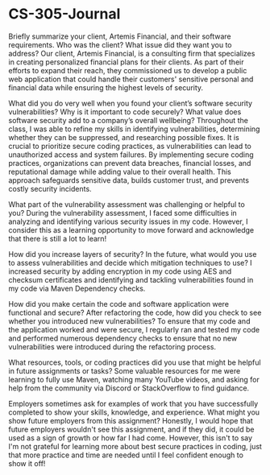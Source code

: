 # CS-305-Journal
Briefly summarize your client, Artemis Financial, and their software requirements. Who was the client? What issue did they want you to address?
Our client, Artemis Financial, is a consulting firm that specializes in creating personalized financial plans for their clients. As part of their efforts to expand their reach, they commissioned us to develop a public web application that could handle their customers' sensitive personal and financial data while ensuring the highest levels of security.

What did you do very well when you found your client’s software security vulnerabilities? Why is it important to code securely? What value does software security add to a company’s overall wellbeing?
Throughout the class, I was able to refine my skills in identifying vulnerabilities, determining whether they can be suppressed, and researching possible fixes. It is crucial to prioritize secure coding practices, as vulnerabilities can lead to unauthorized access and system failures. By implementing secure coding practices, organizations can prevent data breaches, financial losses, and reputational damage while adding value to their overall health. This approach safeguards sensitive data, builds customer trust, and prevents costly security incidents.

What part of the vulnerability assessment was challenging or helpful to you?
During the vulnerability assessment, I faced some difficulties in analyzing and identifying various security issues in my code. However, I consider this as a learning opportunity to move forward and acknowledge that there is still a lot to learn!

How did you increase layers of security? In the future, what would you use to assess vulnerabilities and decide which mitigation techniques to use?
I increased security by adding encryption in my code using AES and checksum certificates and identifying and tackling vulnerabilities found in my code via Maven Dependency checks.

How did you make certain the code and software application were functional and secure? After refactoring the code, how did you check to see whether you introduced new vulnerabilities?
To ensure that my code and the application worked and were secure, I regularly ran and tested my code and performed numerous dependency checks to ensure that no new vulnerabilities were introduced during the refactoring process.

What resources, tools, or coding practices did you use that might be helpful in future assignments or tasks?
Some valuable resources for me were learning to fully use Maven, watching many YouTube videos, and asking for help from the community via Discord or StackOverflow to find guidance. 

Employers sometimes ask for examples of work that you have successfully completed to show your skills, knowledge, and experience. What might you show future employers from this assignment?
Honestly, I would hope that future employers wouldn't see this assignment, and if they did, it could be used as a sign of growth or how far I had come. However, this isn't to say I'm not grateful for learning more about best secure practices in coding, just that more practice and time are needed until I feel confident enough to show it off!
